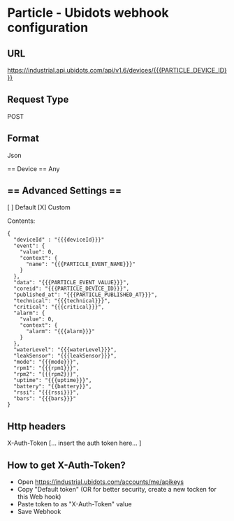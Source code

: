 Particle - Ubidots webhook configuration
========================================

URL
---
https://industrial.api.ubidots.com/api/v1.6/devices/{{{PARTICLE_DEVICE_ID}}}

Request Type
------------
POST

Format
------
Json

== Device ==
Any

== Advanced Settings ==
-----------------
[ ] Default [X] Custom

Contents:
```
{
  "deviceId" : "{{{deviceId}}}"
  "event": {
    "value": 0,
    "context": {
      "name": "{{{PARTICLE_EVENT_NAME}}}"
    }
  },
  "data": "{{{PARTICLE_EVENT_VALUE}}}",
  "coreid": "{{{PARTICLE_DEVICE_ID}}}",
  "published_at": "{{{PARTICLE_PUBLISHED_AT}}}",
  "technical": "{{{technical}}}",
  "critical": "{{{critical}}}",
  "alarm": {
    "value": 0,
    "context": {
      "alarm": "{{{alarm}}}"
    }
  },
  "waterLevel": "{{{waterLevel}}}",
  "leakSensor": "{{{leakSensor}}}",
  "mode": "{{{mode}}}",
  "rpm1": "{{{rpm1}}}",
  "rpm2": "{{{rpm2}}}",
  "uptime": "{{{uptime}}}",
  "battery": "{{battery}}",
  "rssi": "{{{rssi}}}",
  "bars": "{{{bars}}}"
}
```

Http headers
------------

X-Auth-Token [... insert the auth token here... ]

How to get X-Auth-Token?
------------------------

- Open https://industrial.ubidots.com/accounts/me/apikeys
- Copy "Default token" (OR for better security, create a new tocken for this Web hook)
- Paste token to as "X-Auth-Token" value
- Save Webhook
